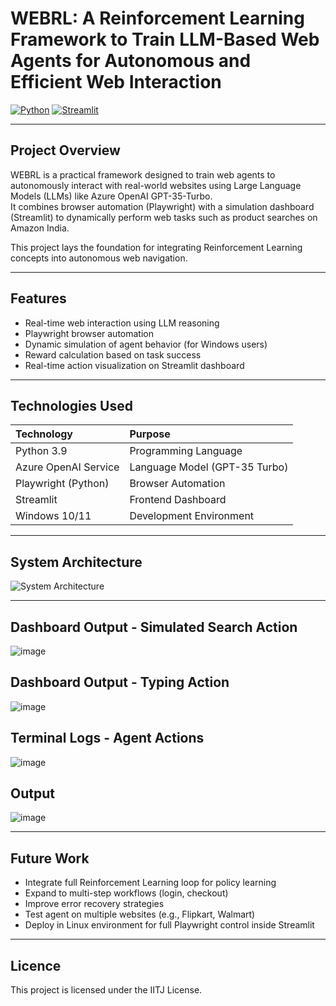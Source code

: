 #  WEBRL: A Reinforcement Learning Framework to Train LLM-Based Web Agents for Autonomous and Efficient Web Interaction

[![Python](https://img.shields.io/badge/Python-3.9-blue.svg)](https://www.python.org/)
[![Streamlit](https://img.shields.io/badge/Built%20with-Streamlit-red.svg)](https://streamlit.io/)

---

## Project Overview

WEBRL is a practical framework designed to train web agents to autonomously interact with real-world websites using Large Language Models (LLMs) like Azure OpenAI GPT-35-Turbo.  
It combines browser automation (Playwright) with a simulation dashboard (Streamlit) to dynamically perform web tasks such as product searches on Amazon India.

This project lays the foundation for integrating Reinforcement Learning concepts into autonomous web navigation.

---

## Features

- Real-time web interaction using LLM reasoning
- Playwright browser automation
- Dynamic simulation of agent behavior (for Windows users)
- Reward calculation based on task success
- Real-time action visualization on Streamlit dashboard

---

## Technologies Used

| Technology | Purpose |
|:-----------|:--------|
| Python 3.9 | Programming Language |
| Azure OpenAI Service | Language Model (GPT-35 Turbo) |
| Playwright (Python) | Browser Automation |
| Streamlit | Frontend Dashboard |
| Windows 10/11 | Development Environment |

---

## System Architecture

![System Architecture](https://github.com/user-attachments/assets/ff0bf1c4-2a11-49fe-8a9e-438a589fc08e)

---

## Dashboard Output - Simulated Search Action

![image](https://github.com/user-attachments/assets/9a58f0a4-a0f2-4524-bc2a-2ec787d213ed)

## Dashboard Output - Typing Action

![image](https://github.com/user-attachments/assets/5d174d6e-dc38-4ec4-a774-78118eb341a5)

## Terminal Logs - Agent Actions

![image](https://github.com/user-attachments/assets/0603d35c-af99-4458-9e30-acff1654cef4)

## Output

![image](https://github.com/user-attachments/assets/580777cc-b98b-4c18-9f0b-93540263e33f)

---

## Future Work
- Integrate full Reinforcement Learning loop for policy learning
- Expand to multi-step workflows (login, checkout)
- Improve error recovery strategies
- Test agent on multiple websites (e.g., Flipkart, Walmart)
- Deploy in Linux environment for full Playwright control inside Streamlit

---

## Licence
This project is licensed under the IITJ License.
